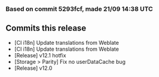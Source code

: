 ### Based on commit 5293fcf, made 21/09 14:38 UTC
## Commits this release
  - [CI i18n] Update translations from Weblate
  - [CI i18n] Update translations from Weblate
  - [Release] v12.1 hotfix
  - [Storage > Parity] Fix no userDataCache bug
  - [Release] v12.0